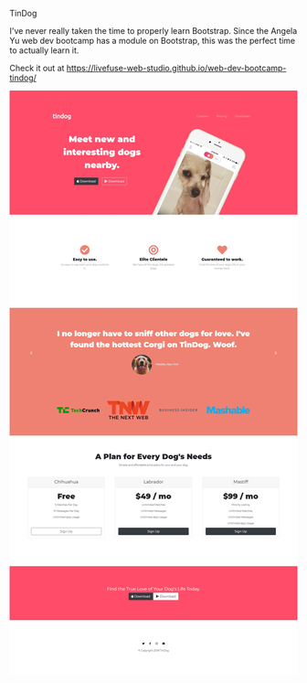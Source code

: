 TinDog

I've never really taken the time to properly learn Bootstrap. Since the Angela Yu web dev bootcamp has a module on Bootstrap, this was the perfect time to actually learn it.

Check it out at https://livefuse-web-studio.github.io/web-dev-bootcamp-tindog/

![Tindog screenshot](images/screenshot.jpg)

